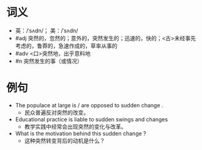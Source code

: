 # 词义
- 英：/ˈsʌdn/； 美：/ˈsʌdn/
- #adj 突然的，忽然的；意外的，突然发生的；迅速的，快的；<古>未经事先考虑的，鲁莽的，急速作成的，草率从事的
- #adv <口>突然地，出乎意料地
- #n 突然发生的事（或情况）
# 例句
- The populace at large is \/ are opposed to sudden change .
	- 民众普遍反对突然的改变。
- Educational practice is liable to sudden swings and changes
	- 教学实践中经常会出现突然的变化与改革。
- What is the motivation behind this sudden change ?
	- 这种突然转变背后的动机是什么？
